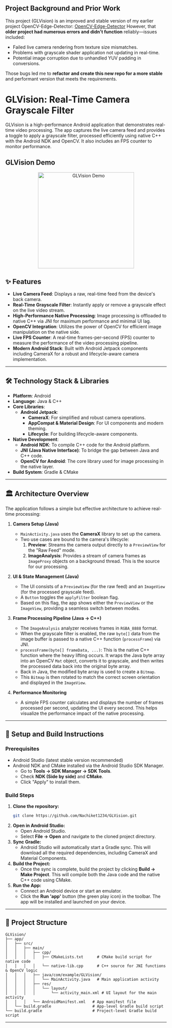 ## Project Background and Prior Work

This project (GLVision) is an improved and stable version of my earlier project OpenCV-Edge-Detector: [OpenCV-Edge-Detector](https://github.com/Nachiket1234/OpenCV-Edge-Detector) However, that **older project had numerous errors and didn't function** reliably—issues included:

- Failed live camera rendering from texture size mismatches.
- Problems with grayscale shader application not updating in real-time.
- Potential image corruption due to unhandled YUV padding in conversions.

Those bugs led me to **refactor and create this new repo for a more stable** and performant version that meets the requirements.
# GLVision: Real-Time Camera Grayscale Filter

GLVision is a high-performance Android application that demonstrates real-time video processing. The app captures the live camera feed and provides a toggle to apply a grayscale filter, processed efficiently using native C++ with the Android NDK and OpenCV. It also includes an FPS counter to monitor performance.

## GLVision Demo

<p align="center">
  <img src="https://raw.githubusercontent.com/Nachiket1234/GLVision/main/assets/glvision-demo.gif" alt="GLVision Demo" width="300"/>
</p>




## ✨ Features

  * **Live Camera Feed**: Displays a raw, real-time feed from the device's back camera.
  * **Real-Time Grayscale Filter**: Instantly apply or remove a grayscale effect on the live video stream.
  * **High-Performance Native Processing**: Image processing is offloaded to native C++ via JNI for maximum performance and minimal UI lag.
  * **OpenCV Integration**: Utilizes the power of OpenCV for efficient image manipulation on the native side.
  * **Live FPS Counter**: A real-time frames-per-second (FPS) counter to measure the performance of the video processing pipeline.
  * **Modern Android Stack**: Built with Android Jetpack components including CameraX for a robust and lifecycle-aware camera implementation.

-----

## 🛠️ Technology Stack & Libraries

  * **Platform**: Android
  * **Language**: Java & C++
  * **Core Libraries**:
      * **Android Jetpack**:
          * **CameraX**: For simplified and robust camera operations.
          * **AppCompat & Material Design**: For UI components and modern theming.
          * **Lifecycle**: For building lifecycle-aware components.
  * **Native Development**:
      * **Android NDK**: To compile C++ code for the Android platform.
      * **JNI (Java Native Interface)**: To bridge the gap between Java and C++ code.
      * **OpenCV for Android**: The core library used for image processing in the native layer.
  * **Build System**: Gradle & CMake

-----

## 🏛️ Architecture Overview

The application follows a simple but effective architecture to achieve real-time processing:

1.  **Camera Setup (Java)**

      * `MainActivity.java` uses the **CameraX** library to set up the camera.
      * Two use cases are bound to the camera's lifecycle:
        1.  **Preview**: Streams the camera output directly to a `PreviewView` for the "Raw Feed" mode.
        2.  **ImageAnalysis**: Provides a stream of camera frames as `ImageProxy` objects on a background thread. This is the source for our processing.

2.  **UI & State Management (Java)**

      * The UI consists of a `PreviewView` (for the raw feed) and an `ImageView` (for the processed grayscale feed).
      * A `Button` toggles the `applyFilter` boolean flag.
      * Based on this flag, the app shows either the `PreviewView` or the `ImageView`, providing a seamless switch between modes.

3.  **Frame Processing Pipeline (Java -\> C++)**

      * The `ImageAnalysis` analyzer receives frames in `RGBA_8888` format.
      * When the grayscale filter is enabled, the raw `byte[]` data from the image buffer is passed to a native C++ function (`processFrame`) via JNI.
      * `processFrame(byte[] frameData, ...)`: This is the native C++ function where the heavy lifting occurs. It wraps the Java byte array into an OpenCV `Mat` object, converts it to grayscale, and then writes the processed data back into the original byte array.
      * Back in Java, the modified byte array is used to create a `Bitmap`.
      * This `Bitmap` is then rotated to match the correct screen orientation and displayed in the `ImageView`.

4.  **Performance Monitoring**

      * A simple FPS counter calculates and displays the number of frames processed per second, updating the UI every second. This helps visualize the performance impact of the native processing.

-----

## 🚀 Setup and Build Instructions

### Prerequisites

  * Android Studio (latest stable version recommended)
  * Android NDK and CMake installed via the Android Studio SDK Manager.
      * Go to **Tools -\> SDK Manager -\> SDK Tools**.
      * Check **NDK (Side by side)** and **CMake**.
      * Click "Apply" to install them.

### Build Steps

1.  **Clone the repository:**
    ```bash
    git clone https://github.com/Nachiket1234/GLVision.git
    ```
2.  **Open in Android Studio:**
      * Open Android Studio.
      * Select **File -\> Open** and navigate to the cloned project directory.
3.  **Sync Gradle:**
      * Android Studio will automatically start a Gradle sync. This will download all the required dependencies, including CameraX and Material Components.
4.  **Build the Project:**
      * Once the sync is complete, build the project by clicking **Build -\> Make Project**. This will compile both the Java code and the native C++ code using CMake.
5.  **Run the App:**
      * Connect an Android device or start an emulator.
      * Click the **Run 'app'** button (the green play icon) in the toolbar. The app will be installed and launched on your device.

-----

## 📁 Project Structure

```
GLVision/
├── app/
│   ├── src/
│   │   ├── main/
│   │   │   ├── cpp/
│   │   │   │   ├── CMakeLists.txt      # CMake build script for native code
│   │   │   │   └── native-lib.cpp      # C++ source for JNI functions & OpenCV logic
│   │   │   ├── java/com/example/GLVision/
│   │   │   │   └── MainActivity.java   # Main application activity
│   │   │   ├── res/
│   │   │   │   └── layout/
│   │   │   │       └── activity_main.xml # UI layout for the main activity
│   │   │   └── AndroidManifest.xml   # App manifest file
│   └── build.gradle                  # App-level Gradle build script
└── build.gradle                      # Project-level Gradle build script
```

-----
